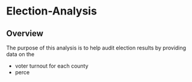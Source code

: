 # Election-Analysis
## Overview
The purpose of this analysis is to help audit election results by providing data on the 
* voter turnout for each county
* perce